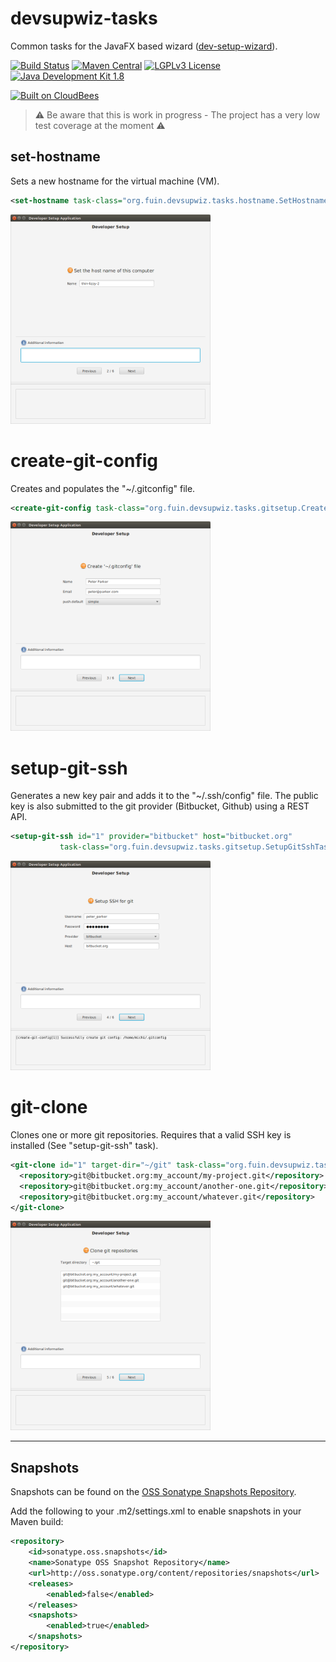 # devsupwiz-tasks
Common tasks for the JavaFX based wizard ([dev-setup-wizard](https://github.com/fuinorg/dev-setup-wizard)).

[![Build Status](https://fuin-org.ci.cloudbees.com/job/devsupwiz-tasks/badge/icon)](https://fuin-org.ci.cloudbees.com/job/devsupwiz-tasks/)
[![Maven Central](https://maven-badges.herokuapp.com/maven-central/org.fuin.devsupwiz/devsupwiz-tasks/badge.svg)](https://maven-badges.herokuapp.com/maven-central/org.fuin.devsupwiz/devsupwiz-tasks/)
[![LGPLv3 License](http://img.shields.io/badge/license-LGPLv3-blue.svg)](https://www.gnu.org/licenses/lgpl.html)
[![Java Development Kit 1.8](https://img.shields.io/badge/JDK-1.8-green.svg)](http://www.oracle.com/technetwork/java/javase/downloads/jdk8-downloads-2133151.html)

<a href="https://fuin-org.ci.cloudbees.com/job/devsupwiz-tasks"><img src="http://www.fuin.org/images/Button-Built-on-CB-1.png" width="213" height="72" border="0" alt="Built on CloudBees"/></a>

> :warning: Be aware that this is work in progress - The project has a very low test coverage at the moment :warning:

## set-hostname
Sets a new hostname for the virtual machine (VM).
```xml
<set-hostname task-class="org.fuin.devsupwiz.tasks.hostname.SetHostnameTask" />
```

<a href="https://github.com/fuinorg/devsupwiz-tasks/raw/master/doc/set-hostname.png" target="_blank"><img src="https://github.com/fuinorg/devsupwiz-tasks/raw/master/doc/set-hostname.png" width="320" height="335" alt="Set hostname screen"></a>

# create-git-config
Creates and populates the "~/.gitconfig" file.
```xml
<create-git-config task-class="org.fuin.devsupwiz.tasks.gitsetup.CreateGitConfigTask" />
```

<a href="https://github.com/fuinorg/devsupwiz-tasks/raw/master/doc/create-git-config.png" target="_blank"><img src="https://github.com/fuinorg/devsupwiz-tasks/raw/master/doc/create-git-config.png" width="320" height="335" alt="Create git config screen"></a>

# setup-git-ssh
Generates a new key pair and adds it to the "~/.ssh/config" file. The public key is also submitted to the git provider (Bitbucket, Github) using a REST API.
```xml
<setup-git-ssh id="1" provider="bitbucket" host="bitbucket.org" 
           task-class="org.fuin.devsupwiz.tasks.gitsetup.SetupGitSshTask" />
```

<a href="https://github.com/fuinorg/devsupwiz-tasks/raw/master/doc/setup-git-ssh.png" target="_blank"><img src="https://github.com/fuinorg/devsupwiz-tasks/raw/master/doc/setup-git-ssh.png" width="320" height="335" alt="Setup git ssh"></a>

# git-clone
Clones one or more git repositories. Requires that a valid SSH key is installed (See "setup-git-ssh" task).
```xml
<git-clone id="1" target-dir="~/git" task-class="org.fuin.devsupwiz.tasks.gitsetup.GitCloneTask" >
  <repository>git@bitbucket.org:my_account/my-project.git</repository>
  <repository>git@bitbucket.org:my_account/another-one.git</repository>
  <repository>git@bitbucket.org:my_account/whatever.git</repository>
</git-clone>
```

<a href="https://github.com/fuinorg/devsupwiz-tasks/raw/master/doc/clone-git-repositories.png" target="_blank"><img src="https://github.com/fuinorg/devsupwiz-tasks/raw/master/doc/clone-git-repositories.png" width="320" height="335" alt="Setup git ssh"></a>


* * *

## Snapshots

Snapshots can be found on the [OSS Sonatype Snapshots Repository](http://oss.sonatype.org/content/repositories/snapshots/org/fuin "Snapshot Repository"). 

Add the following to your .m2/settings.xml to enable snapshots in your Maven build:

```xml
<repository>
    <id>sonatype.oss.snapshots</id>
    <name>Sonatype OSS Snapshot Repository</name>
    <url>http://oss.sonatype.org/content/repositories/snapshots</url>
    <releases>
        <enabled>false</enabled>
    </releases>
    <snapshots>
        <enabled>true</enabled>
    </snapshots>
</repository>
```

 